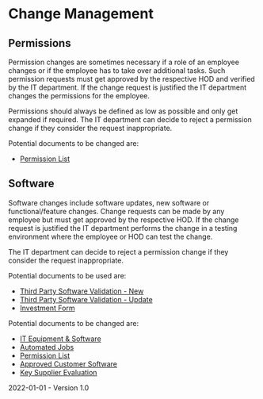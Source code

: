 # Change Management

## Permissions

Permission changes are sometimes necessary if a role of an employee changes or if the employee has to take over additional tasks. Such permission requests must get approved by the respective HOD and verified by the IT department. If the change request is justified the IT department changes the permissions for the employee.

Permissions should always be defined as low as possible and only get expanded if required. The IT department can decide to reject a permission change if they consider the request inappropriate.

Potential documents to be changed are:

* [Permission List](../../Processes/IT/Permission%20List.md)

## Software

Software changes include software updates, new software or functional/feature changes. Change requests can be made by any employee but must get approved by the respective HOD. If the change request is justified the IT department performs the change in a testing environment where the employee or HOD can test the change.

The IT department can decide to reject a permission change if they consider the request inappropriate.

Potential documents to be used are:

* [Third Party Software Validation - New](../../Processes/IT/Third%20Party%20Software%20Validation%20-%20New.md)
* [Third Party Software Validation - Update](../../Processes/IT/Third%20Party%20Software%20Validation%20-%20New.md)
* [Investment Form](../../Processes/Purchase/Investment%20Form.md)

Potential documents to be changed are:

* [IT Equipment & Software](../../Processes/IT/IT%20Equipment%20&%20Software.md)
* [Automated Jobs](../../Processes/IT/Automated%20Jobs.md)
* [Permission List](../../Processes/IT/Permission%20List.md)
* [Approved Customer Software](../../Processes/Support/Approved%20Customer%20Software.md)
* [Key Supplier Evaluation](../../Processes/Purchase/Key%20Supplier%20Evaluation.md)



2022-01-01 - Version 1.0

